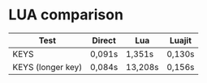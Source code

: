 # LUA comparison

| Test | Direct | Lua | Luajit |
| --- | --- | --- | --- |
| KEYS | 0,091s | 1,351s | 0,130s |
| KEYS (longer key) | 0,084s | 13,208s | 0,156s |



